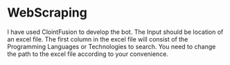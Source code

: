 # WebScraping
I have used ClointFusion to develop the bot.
The Input should be location of an excel file.
The first column in the excel file will consist of the Programming Languages or Technologies to search.
You need to change the path to the excel file according to your convenience.
